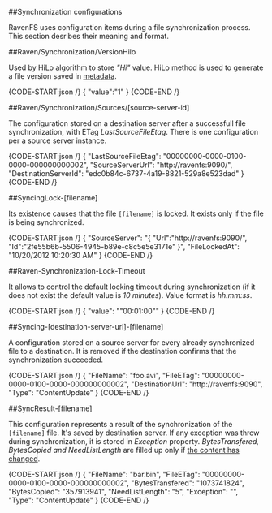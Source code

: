 ﻿##Synchronization configurations

RavenFS uses configuration items during a file synchronization process. This section desribes their meaning and format.

##Raven/Synchronization/VersionHilo

Used by HiLo algorithm to store *"Hi"* value. HiLo method is used to generate a file version saved in [metadata](../intro/files-in-ravenfs#default-metadata).

{CODE-START:json /}
{
	"value":"1"
}
{CODE-END /}

##Raven/Synchronization/Sources/[source-server-id]

The configuration stored on a destination server after a successfull file synchronization, with ETag *LastSourceFileEtag*. There is one configuration per a source server instance.

{CODE-START:json /}
{
    "LastSourceFileEtag": "00000000-0000-0100-0000-000000000002",
    "SourceServerUrl": "http://ravenfs:9090/",
    "DestinationServerId": "edc0b84c-6737-4a19-8821-529a8e523dad"
}
{CODE-END /}

##SyncingLock-[filename]

Its existence causes that the file `[filename]` is locked. It exists only if the file is being synchronized.

{CODE-START:json /}
{
    "SourceServer": "{
						\"Url\":\"http://ravenfs:9090/\",
						\"Id\":\"2fe55b6b-5506-4945-b89e-c8c5e5e3171e\"
					}",
    "FileLockedAt": "10/20/2012 10:20:30 AM"
}
{CODE-END /}

##Raven-Synchronization-Lock-Timeout

It allows to control the default locking timeout during synchronization (if it does not exist the default value is *10 minutes*). Value format is *hh:mm:ss*.

{CODE-START:json /}
{
    "value": "\"00:01:00\""
}
{CODE-END /}

##Syncing-[destination-server-url]-[filename]

A configuration stored on a source server for every already synchronized file to a destination. It is removed if the destination confirms that the synchronization succeeded.

{CODE-START:json /}
{
    "FileName": "foo.avi",
    "FileETag": "00000000-0000-0100-0000-000000000002",
    "DestinationUrl": "http://ravenfs:9090",
    "Type": "ContentUpdate"
}
{CODE-END /}

##SyncResult-[filename]

This configuration represents a result of the synchronization of the `[filename]` file. It's saved by destination server. If any exception was throw during synchronization, it is stored in *Exception* property. 
*BytesTransfered, BytesCopied and NeedListLength* are filled up only if [the content has changed](synchronization-types).

{CODE-START:json /}
{
    "FileName": "bar.bin",
    "FileETag": "00000000-0000-0100-0000-000000000002",
    "BytesTransfered": "1073741824",
    "BytesCopied": "357913941",
    "NeedListLength": "5",
    "Exception": "",
    "Type": "ContentUpdate"
}
{CODE-END /}